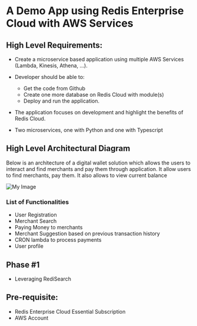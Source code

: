 # A Demo App using Redis Enterprise Cloud with AWS Services


## High Level Requirements:

- Create a microservice based application using multiple AWS Services (Lambda, Kinesis, Athena, ...).
- Developer should be able to:

   - Get the code from Github
   - Create one more database on Redis Cloud with module(s)
   - Deploy and run the application.

- The application focuses on development and highlight the benefits of Redis Cloud.
- Two microservices, one with Python and one with Typescript

## High Level Architectural Diagram

Below is an architecture of a digital wallet solution which allows the users to interact and find merchants and pay them
through application. It allow users to find merchants, pay them. It also allows to view current balance



![My Image](https://github.com/redis-developer/reinvent20-demo/blob/main/images/arch_demo.png)

### List of Functionalities

-  User Registration
-  Merchant Search
-  Paying Money to merchants
-  Merchant Suggestion based on previous transaction history
-  CRON lambda to process payments
-  User profile

## Phase #1

- Leveraging RediSearch 

<tbd>

## Pre-requisite:

- Redis Enterprise Cloud Essential Subscription
- AWS Account
